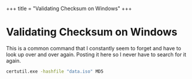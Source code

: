 +++
title = "Validating Checksum on Windows"
+++

# Validating Checksum on Windows

This is a common command that I constantly seem to forget and have to look up over and over again. Posting it here so I never have to search for it again.

```bash
certutil.exe -hashfile "data.iso" MD5
```